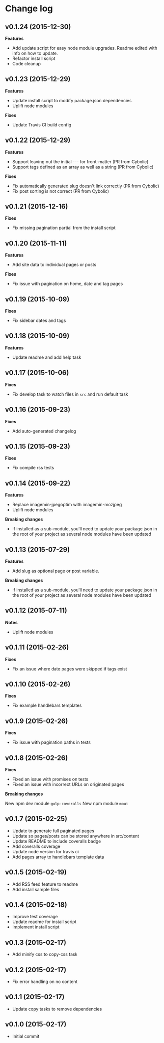 # Change log

## v0.1.24 (2015-12-30)

**Features**

* Add update script for easy node module upgrades. Readme edited with info on how to update.
* Refactor install script
* Code cleanup

## v0.1.23 (2015-12-29)

**Features**

* Update install script to modify package.json dependencies
* Uplift node modules

**Fixes**

* Update Travis CI build config

## v0.1.22 (2015-12-29)

**Features**

* Support leaving out the initial --- for front-matter (PR from Cybolic)
* Support tags defined as an array as well as a string (PR from Cybolic)

**Fixes**

* Fix automatically generated slug doesn't link correctly (PR from Cybolic)
* Fix post sorting is not correct (PR from Cybolic)

## v0.1.21 (2015-12-16)

**Fixes**

* Fix missing pagination partial from the install script

## v0.1.20 (2015-11-11)

**Features**

* Add site data to individual pages or posts

**Fixes**

* Fix issue with pagination on home, date and tag pages

## v0.1.19 (2015-10-09)

**Fixes**

* Fix sidebar dates and tags

## v0.1.18 (2015-10-09)

**Features**

* Update readme and add help task

## v0.1.17 (2015-10-06)

**Fixes**

* Fix develop task to watch files in `src` and run default task

## v0.1.16 (2015-09-23)

**Fixes**

* Add auto-generated changelog

## v0.1.15 (2015-09-23)

**Fixes**

* Fix compile rss tests

## v0.1.14 (2015-09-22)

**Features**

* Replace imagemin-jpegoptim with imagemin-mozjpeg
* Uplift node modules

**Breaking changes**

* If installed as a sub-module, you'll need to update your package.json in the root of your project as several node modules have been updated


## v0.1.13 (2015-07-29)

**Features**

* Add slug as optional page or post variable.

**Breaking changes**

* If installed as a sub-module, you'll need to update your package.json in the root of your project as several node modules have been updated


## v0.1.12 (2015-07-11)

**Notes**

* Uplift node modules


## v0.1.11 (2015-02-26)

**Fixes**

* Fix an issue where date pages were skipped if tags exist


## v0.1.10 (2015-02-26)

**Fixes**

* Fix example handlebars templates


## v0.1.9 (2015-02-26)

**Fixes**

* Fix issue with pagination paths in tests


## v0.1.8 (2015-02-26)

**Fixes**

* Fixed an issue with promises on tests
* Fixed an issue with incorrect URLs on originated pages

**Breaking changes**

New npm dev module `gulp-coveralls`
New npm module `mout`


## v0.1.7 (2015-02-25)

*  Update to generate full paginated pages
*  Update so pages/posts can be stored anywhere in src/content
*  Update README to include coveralls badge
*  Add coveralls coverage
*  Update node version for travis ci
*  Add pages array to handlebars template data


## v0.1.5 (2015-02-19)

*  Add RSS feed feature to readme
*  Add install sample files


## v0.1.4 (2015-02-18)

*  Improve test coverage
*  Update readme for install script
*  Implement install script


## v0.1.3 (2015-02-17)

*  Add minify css to copy-css task


## v0.1.2 (2015-02-17)

*  Fix error handling on no content


## v0.1.1 (2015-02-17)

*  Update copy tasks to remove dependencies


## v0.1.0 (2015-02-17)

*  Initial commit
